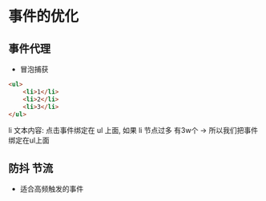 # 事件的优化
## 事件代理
- 冒泡捕获
```html
<ul>
    <li>1</li>
    <li>2</li>
    <li>3</li>
</ul>
```
li 文本内容: 点击事件绑定在 ul 上面, 如果 li 节点过多 有3w个 -> 所以我们把事件绑定在ul上面

## 防抖 节流
- 适合高频触发的事件